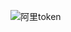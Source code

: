 ![阿里token](https://user-images.githubusercontent.com/102397160/190552430-37361efe-89cb-40fa-82c1-c5ae88fd559c.png)
